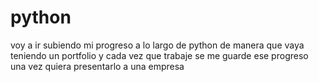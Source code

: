 # python
voy a ir subiendo mi progreso a lo largo de python de manera que vaya teniendo un portfolio y cada vez que trabaje se me guarde ese progreso 
una vez quiera presentarlo a una empresa
